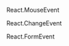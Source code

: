 <!-- สำหรับ onClick -->
React.MouseEvent<HTMLButtonElement>

<!-- สำหรับ onChange -->
React.ChangeEvent<HTMLInputElement>

<!-- สำหรับ SubmitForm -->
React.FormEvent<HTMLFormElement>
